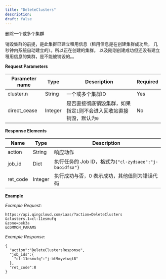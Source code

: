 ```yaml
---
title: "DeleteClusters"
description: 
draft: false
---
```




删除一个或多个集群

销毁集群的前提，是此集群已建立租用信息（租用信息是在创建集群成功后， 几秒钟内系统自动建立的）。所以正在创建的集群， 以及刚刚创建成功但还没有建立租用信息的集群，是不能被销毁的。。

**Request Parameters**

| Parameter name | Type | Description | Required |
| --- | --- | --- | --- |
| cluster.n | String | 一个或多个集群ID | Yes |
| direct_cease | Integer | 是否直接彻底销毁集群，如果指定`1`则不会进入回收站直接销毁，默认为`0` | No |

**Response Elements**

| Name | Type | Description |
| --- | --- | --- |
| action | String | 响应动作 |
| job_id | Dict | 执行任务的 Job ID，格式为`{"cl-zydsaee":"j-baoidfsa"}` |
| ret_code | Integer | 执行成功与否，0 表示成功，其他值则为错误代码 |

**Example**

_Example Request_:

```
https://api.qingcloud.com/iaas/?action=DeleteClusters
&clusters.1=cl-11esmufq
&zone=pek3a
&COMMON_PARAMS
```

_Example Response_:

```
{
  "action":"DeleteClustersResponse",
  "job_ids":{
    "cl-11esmufq":"j-bt9myvtwqt8"
  },
  "ret_code":0
}
```


